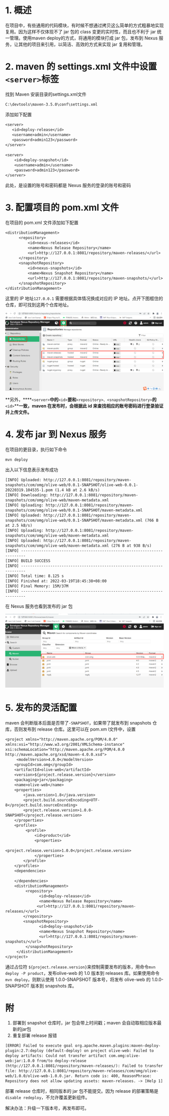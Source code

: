 # 1. 概述

在项目中，有些通用的代码模块，有时候不想通过拷贝这么简单的方式粗暴地实现复用。因为这样不仅体现不了 jar 包的 class 变更的实时性，而且也不利于 jar 统一管理。使用maven deploy的方式，将通用的模块打成 jar 包，发布到 Nexus 服务，让其他的项目来引用，以简洁、高效的方式来实现 jar 复用和管理。

# 2.  maven 的 settings.xml 文件中设置`<server>`标签

找到 Maven 安装目录的settings.xml文件

```
C:\devtools\maven-3.5.0\conf\settings.xml
```

添加如下配置

```
<server>
   <id>deploy-release</id>
   <username>admin</username>
   <password>admin123</password>
</server>

<server>
    <id>deploy-snapshot</id>
    <username>admin</username>
    <password>admin123</password>
</server>
```

此处，是设置的账号和密码都是 Nexus 服务的登录的账号和密码

# 3. 配置项目的 pom.xml 文件

在项目的 pom.xml 文件添加如下配置

```
<distributionManagement>
      <repository>
          <id>nexus-releases</id>
          <name>Nexus Release Repository</name>
          <url>http://127.0.0.1:8081/repository/maven-releases/</url>
      </repository>
      <snapshotRepository>
          <id>nexus-snapshots</id>
          <name>Nexus Snapshot Repository</name>
          <url>http://127.0.0.1:8081/repository/maven-snapshots/</url>
      </snapshotRepository>
</distributionManagement>
```

这里的 IP 地址`127.0.0.1` 需要根据具体情况换成对应的 IP 地址。点开下图框住的仓库，即可找到这两个仓库地址。

![图片](images\13-1.png)

**另外，****`<server>`****中的****`<id>`****要和****`<repository>、<snapshotRepository>`****的****`<id>`****一致，maven 在发布时，会根据此 id 来查找相应的账号密码进行登录验证并上传文件。**

# 4. 发布 jar 到 Nexus 服务

在项目的更目录，执行如下命令

```
mvn deploy
```

出入以下信息表示发布成功

```
[INFO] Uploaded: http://127.0.0.1:8081/repository/maven-snapshots/com/omg/olive-web/0.0.1-SNAPSHOT/olive-web-0.0.1-20220319.104535-1.pom (1.4 kB at 2.6 kB/s)
[INFO] Downloading: http://127.0.0.1:8081/repository/maven-snapshots/com/omg/olive-web/maven-metadata.xml
[INFO] Uploading: http://127.0.0.1:8081/repository/maven-snapshots/com/omg/olive-web/0.0.1-SNAPSHOT/maven-metadata.xml
[INFO] Uploaded: http://127.0.0.1:8081/repository/maven-snapshots/com/omg/olive-web/0.0.1-SNAPSHOT/maven-metadata.xml (766 B at 2.5 kB/s)
[INFO] Uploading: http://127.0.0.1:8081/repository/maven-snapshots/com/omg/olive-web/maven-metadata.xml
[INFO] Uploaded: http://127.0.0.1:8081/repository/maven-snapshots/com/omg/olive-web/maven-metadata.xml (276 B at 938 B/s)
[INFO] ------------------------------------------------------------------------
[INFO] BUILD SUCCESS
[INFO] ------------------------------------------------------------------------
[INFO] Total time: 8.125 s
[INFO] Finished at: 2022-03-19T18:45:38+08:00
[INFO] Final Memory: 15M/37M
[INFO] ------------------------------------------------------------------------
```

在 Nexus 服务也看到发布的 jar 包

![图片](images\13-2.png)

# 5. 发布的灵活配置 

maven 会判断版本后面是否带了`-SNAPSHOT`，如果带了就发布到 snapshots 仓库，否则发布到 release 仓库。这里可以在 pom.xm l文件中，设置

```
<project xmlns="http://maven.apache.org/POM/4.0.0" xmlns:xsi="http://www.w3.org/2001/XMLSchema-instance"
xsi:schemaLocation="http://maven.apache.org/POM/4.0.0 http://maven.apache.org/xsd/maven-4.0.0.xsd">
     <modelVersion>4.0.0</modelVersion>
    <groupId>com.omg</groupId>
    <artifactId>olive-web</artifactId>
    <version>${project.release.version}</version>
    <packaging>jar</packaging>
    <name>olive-web</name>
    <properties>
        <java.version>1.8</java.version>
        <project.build.sourceEncoding>UTF-8</project.build.sourceEncoding>
        <project.release.version>1.0.0-SNAPSHOT</project.release.version>
    </properties>
    <profiles>
         <profile>
             <id>product</id>
             <properties>
                 <project.release.version>1.0.0</project.release.version>
             </properties>
        </profile>
    </profiles>
    <dependencies>

    </dependencies>
    <distributionManagement>
         <repository>
               <id>deploy-release</id>
               <name>Nexus Release Repository</name>
              <url>http://127.0.0.1:8081/repository/maven-releases/</url>
        </repository>
        <snapshotRepository>
               <id>deploy-snapshot</id>
               <name>Nexus Snapshot Repository</name>
               <url>http://127.0.0.1:8081/repository/maven-snapshots/</url>
         </snapshotRepository>
     </distributionManagement>
</project>
```

通过占位符 `${project.release.version}`来控制需要发布的版本，用命令`mvn deploy -P product`，发布olive-web 的 1.0 版本到 releases 库。如果使用命令 `mvn deploy`，则默认使用 1.0.0-SNAPSHOT 版本号，将发布 olive-web 的 1.0.0-SNAPSHOT 版本到 snapshots 库。

# 附

1. 部署到 snapshot 仓库时，jar 包会带上时间戳；maven 会自动取相应版本最新的jar包
2. 重复部署 release 报错

```
[ERROR] Failed to execute goal org.apache.maven.plugins:maven-deploy-plugin:2.7:deploy (default-deploy) on project olive-web: Failed to deploy artifacts: Could not transfer artifact com.omg:olive-web:jar:1.0.0 from/to deploy-release (http://127.0.0.1:8081/repository/maven-releases/): Failed to transfer file: http://127.0.0.1:8081/repository/maven-releases/com/omg/olive-web/1.0.0/olive-web-1.0.0.jar. Return code is: 400, ReasonPhrase: Repository does not allow updating assets: maven-releases. -> [Help 1]
```

部署 release 仓库时，相同版本的 jar 包不能提交。因为 release 的部署策略是`disable redeploy`，不允许覆盖更新组件。

解决办法：升级一下版本号，再发布即可。